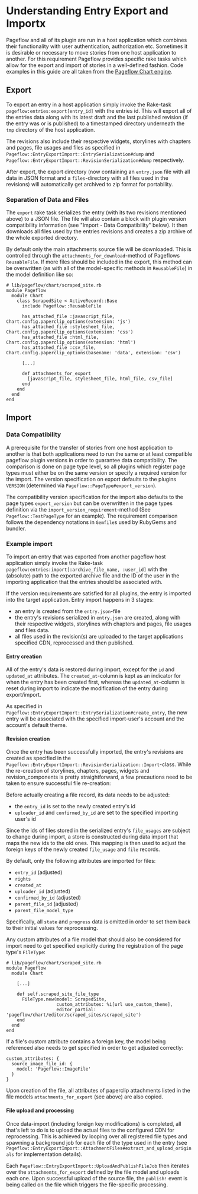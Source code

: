 # Understanding Entry Export and Importx

Pageflow and all of its plugin are run in a host application which
combines their functionality with user authentication, authorization
etc.  Sometimes it is desirable or necessary to move stories from one
host application to another.  For this requirement Pageflow provides
specific rake tasks which allow for the export and import of stories
in a well-defined fashion.  Code examples in this guide are all taken
from the
[Pageflow Chart engine](https://github.com/codevise/pageflow-chart).

## Export

To export an entry in a host application simply invoke the Rake-task
`pageflow:entries:export[entry_id]` with the entries id. This will
export all of the entries data along with its latest draft and the
last published revision (if the entry was or is published) to a
timestamped directory underneath the `tmp` directory of the host
application.

The revisions also include their respective widgets, storylines with
chapters and pages, file usages and files as specified in
`Pageflow::EntryExportImport::EntrySerialization#dump` and
`Pageflow::EntryExportImport::RevisionSerialization#dump`
respectively.

After export, the export directory (now containing an `entry.json`
file with all data in JSON format and a `files`-directory with all
files used in the revisions) will automatically get archived to zip
format for portability.

### Separation of Data and Files

The `export` rake task serializes the entry (with its two revisions
mentioned above) to a JSON file.  The file will also contain a block
with plugin version compatibility information (see "Import - Data
Compatibility" below). It then downloads all files used by the entries
revisions and creates a zip archive of the whole exported directory.

By default only the main attachments source file will be
downloaded. This is controlled through the
`attachments_for_download`-method of Pageflows `ReusableFile`. If more
files should be included in the export, this method can be overwritten
(as with all of the model-specific methods in `ReusableFile`) in the
model definition like so:

```
# lib/pageflow/chart/scraped_site.rb
module Pageflow
  module Chart
    class ScrapedSite < ActiveRecord::Base
      include Pageflow::ReusableFile

      has_attached_file :javascript_file, Chart.config.paperclip_options(extension: 'js')
      has_attached_file :stylesheet_file, Chart.config.paperclip_options(extension: 'css')
      has_attached_file :html_file, Chart.config.paperclip_options(extension: 'html')
      has_attached_file :csv_file, Chart.config.paperclip_options(basename: 'data', extension: 'csv')

      [...]

      def attachments_for_export
        [javascript_file, stylesheet_file, html_file, csv_file]
      end
    end
  end
end
```

## Import

### Data Compatibility

A prerequisite for the transfer of stories from one host application
to another is that both applications need to run the same or at least
compatible pageflow plugin versions in order to guarantee data
compatibility. The comparison is done on page type level, so all
plugins which register page types must either be on the same version
or specify a required version for the import.  The version
specification on export defaults to the plugins `VERSION` (determined
via `Pageflow::PageType#export_version`).

The compatibility version specification for the import also defaults
to the page types `export_version` but can be overwritten in the page
types definition via the `import_version_requirement`-method (See
`Pageflow::TestPageType` for an example). The requirement comparison
follows the dependency notations in `Gemfile`s used by RubyGems and
bundler.

### Example import

To import an entry that was exported from another pageflow host
application simply invoke the Rake-task
`pageflow:entries:import[:archive_file_name, :user_id]` with the
(absolute) path to the exported archive file and the ID of the user in
the importing application that the entries should be associated with.

If the version requirements are satisfied for all plugins, the entry
is imported into the target application.  Entry import happens in 3
stages:
- an entry is created from the `entry.json`-file
- the entry's revisions serialized in `entry.json` are created, along
  with their respective widgets, storylines with chapters and pages,
  file usages and files data.
- all files used in the revision(s) are uploaded to the target
  applications specified CDN, reprocessed and then published.

#### Entry creation

All of the entry's data is restored during import, except for the `id`
and `updated_at` attributes.  The `created_at`-column is kept as an
indicator for when the entry has been created first, whereas the
`updated_at`-column is reset during import to indicate the
modification of the entry during export/import.

As specified in
`Pageflow::EntryExportImport::EntrySerialization#create_entry`, the
new entry will be associated with the specified import-user's account
and the account's default theme.

#### Revision creation

Once the entry has been successfully imported, the entry's revisions
are created as specified in the
`Pageflow::EntryExportImport::RevisionSerialization::Import`-class. While
the re-creation of storylines, chapters, pages, widgets and
revision_components is pretty straightforward, a few precautions need
to be taken to ensure successful file re-creation:

Before actually creating a file record, its data needs to be adjusted:
- the `entry_id` is set to the newly created entry's id
- `uploader_id` and `confirmed_by_id` are set to the specified
  importing user's id

Since the ids of files stored in the serialized entry's `file_usages`
are subject to change during import, a store is constructed during
data import that maps the new ids to the old ones.  This mapping is
then used to adjust the foreign keys of the newly created `file_usage`
and `file` records.

By default, only the following attributes are imported for files:
- `entry_id` (adjusted)
- `rights`
- `created_at`
- `uploader_id` (adjusted)
- `confirmed_by_id` (adjusted)
- `parent_file_id` (adjusted)
- `parent_file_model_type`

Specifically, all `state` and `progress` data is omitted in order to
set them back to their initial values for reprocessing.

Any custom attributes of a file model that should also be considered
for import need to get specified explicitly during the registration of
the page type's `FileType`:

```
# lib/pageflow/chart/scraped_site.rb
module Pageflow
  module Chart

    [...]

    def self.scraped_site_file_type
      FileType.new(model: ScrapedSite,
                   custom_attributes: %i[url use_custom_theme],
                   editor_partial: 'pageflow/chart/editor/scraped_sites/scraped_site')
    end
  end
end
```

If a file's custom attribute contains a foreign key, the model being
referenced also needs to get specified in order to get adjusted
correctly:

```
custom_attributes: {
  source_image_file_id: {
    model: 'Pageflow::ImageFile'
  }
}
```

Upon creation of the file, all attributes of paperclip attachments
listed in the file models `attachments_for_export` (see above) are
also copied.

#### File upload and processing

Once data-import (including foreign key modifications) is completed,
all that's left to do is to upload the actual files to the configured
CDN for reprocessing.  This is achieved by looping over all registered
file types and spawning a background job for each file of the type
used in the entry (see
`Pageflow::EntryExportImport::AttachmentFiles#extract_and_upload_originals`
for implementation details).

Each `Pageflow::EntryExportImport::UploadAndPublishFileJob` then
iterates over the `attachments_for_export` defined by the file model
and uploads each one.  Upon successful upload of the source file, the
`publish!` event is being called on the file which triggers the
file-specific processing.
